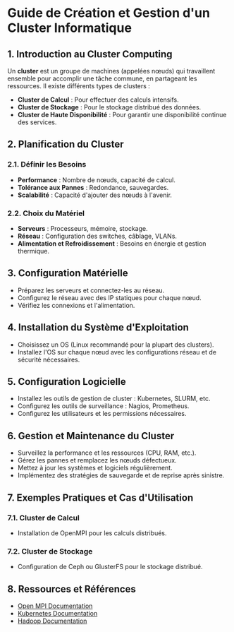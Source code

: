 
# Guide de Création et Gestion d'un Cluster Informatique

## 1. Introduction au Cluster Computing
Un **cluster** est un groupe de machines (appelées nœuds) qui travaillent ensemble pour accomplir une tâche commune, en partageant les ressources. Il existe différents types de clusters :
- **Cluster de Calcul** : Pour effectuer des calculs intensifs.
- **Cluster de Stockage** : Pour le stockage distribué des données.
- **Cluster de Haute Disponibilité** : Pour garantir une disponibilité continue des services.

## 2. Planification du Cluster
### 2.1. Définir les Besoins
- **Performance** : Nombre de nœuds, capacité de calcul.
- **Tolérance aux Pannes** : Redondance, sauvegardes.
- **Scalabilité** : Capacité d'ajouter des nœuds à l'avenir.

### 2.2. Choix du Matériel
- **Serveurs** : Processeurs, mémoire, stockage.
- **Réseau** : Configuration des switches, câblage, VLANs.
- **Alimentation et Refroidissement** : Besoins en énergie et gestion thermique.

## 3. Configuration Matérielle
- Préparez les serveurs et connectez-les au réseau.
- Configurez le réseau avec des IP statiques pour chaque nœud.
- Vérifiez les connexions et l'alimentation.

## 4. Installation du Système d'Exploitation
- Choisissez un OS (Linux recommandé pour la plupart des clusters).
- Installez l'OS sur chaque nœud avec les configurations réseau et de sécurité nécessaires.

## 5. Configuration Logicielle
- Installez les outils de gestion de cluster : Kubernetes, SLURM, etc.
- Configurez les outils de surveillance : Nagios, Prometheus.
- Configurez les utilisateurs et les permissions nécessaires.

## 6. Gestion et Maintenance du Cluster
- Surveillez la performance et les ressources (CPU, RAM, etc.).
- Gérez les pannes et remplacez les nœuds défectueux.
- Mettez à jour les systèmes et logiciels régulièrement.
- Implémentez des stratégies de sauvegarde et de reprise après sinistre.

## 7. Exemples Pratiques et Cas d'Utilisation
### 7.1. Cluster de Calcul
- Installation de OpenMPI pour les calculs distribués.
### 7.2. Cluster de Stockage
- Configuration de Ceph ou GlusterFS pour le stockage distribué.

## 8. Ressources et Références
- [Open MPI Documentation](https://www.open-mpi.org/doc/)
- [Kubernetes Documentation](https://kubernetes.io/docs/home/)
- [Hadoop Documentation](https://hadoop.apache.org/docs/)
